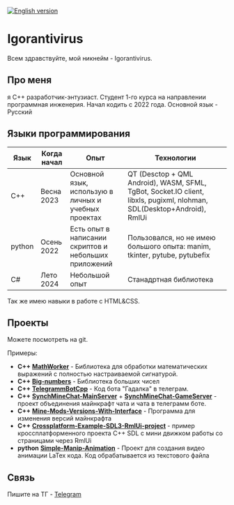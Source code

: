 [![English version](https://img.shields.io/badge/English%20version-blue)](README.md)

<h1>Igorantivirus</h1>

<p>Всем здравствуйте, мой никнейм - Igorantivirus.</p>

<h2>Про меня</h2>

<p>я C++ разработчик-энтузиаст. Студент 1-го курса на направлении программная инженерия. Начал кодить с 2022 года. Основной язык - Русский</p>

<h2>Языки программирования</h2>

| Язык   | Когда начал | Опыт                                                  | Технологии                                                                                                             |
| ------ | ----------- | ----------------------------------------------------- | ---------------------------------------------------------------------------------------------------------------------- |
| C++    | Весна 2023  | Основной язык, использую в личных и учебных проектах  | QT (Desctop + QML Android), WASM, SFML, TgBot, Socket.IO client, libxls, pugixml, nlohman, SDL(Desktop+Android), RmlUi |
| python | Осень 2022  | Есть опыт в написании скриптов и небольших приложений | Пользовался, но не имею большого опыта: manim, tkinter, pytube, pytubefix                                              |
| C#     | Лето 2024   | Небольшой опыт                                        | Станадртная библиотека                                                                                                 |

Так же имею навыки в работе с HTML&CSS.

<h2>Проекты</h2>

Можете посмотреть на git.

Примеры:

* **С++**    **[MathWorker](https://github.com/Igorantivirus/MathWorker)** - Библиотека для обработки математических выражений с полностью настраиваемой сигнатурой.
* **C++**    **[Big-numbers](https://github.com/Igorantivirus/Big-numbers)** - Библиотека больших чисел
* **C++**    **[TelegrammBotCpp](https://github.com/Igorantivirus/TelegrammBotCpp)** - Код бота "Гадалка" в телеграм.
* **С++**    **[SynchMineChat-MainServer](https://github.com/Igorantivirus/SynchMineChat-MainServer)** + **[SynchMineChat-GameServer](https://github.com/Igorantivirus/SynchMineChat-GameServer)** - проект объединения майнкрафт чата и чата в телеграмм боте.
* **C++**    **[Mine-Mods-Versions-With-Interface](https://github.com/Igorantivirus/Mine-Mods-Versions-With-Interface)** - Программа для изменения версий майнкрафта
* **C++**    **[Crossplatform-Example-SDL3-RmlUi-project](https://github.com/Igorantivirus/Crossplatform-Example-SDL3-RmlUi-project)** - пример кроссплатформенного проекта С++ SDL с мини движком работы со страницами через RmlUi
* **python** **[Simple-Manip-Animation](https://github.com/Igorantivirus/Simple-Manip-Animation)** - Проект для создания видео анимации LaTex кода. Код обрабатывается из текстового файла

<h2>Связь</h2>

Пишите на ТГ - [Telegram](https://t.me/igorantivirus)
